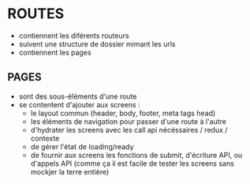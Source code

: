 # ROUTES

- contiennent les diférents routeurs
- suivent une structure de dossier mimant les urls
- contiennent les pages

## PAGES

- sont des sous-éléments d'une route
- se contentent d'ajouter aux screens : 
    - le layout commun (header, body, footer, meta tags head)
    - les éléments de navigation pour passer d'une route à l'autre
    - d'hydrater les screens avec les call api nécéssaires / redux / contexte
    - de gérer l'état de loading/ready
    - de fournir aux screens les fonctions de submit, d'écriture API, ou d'appels API (comme ça il est facile de tester les screens sans mockjer la terre entière)
